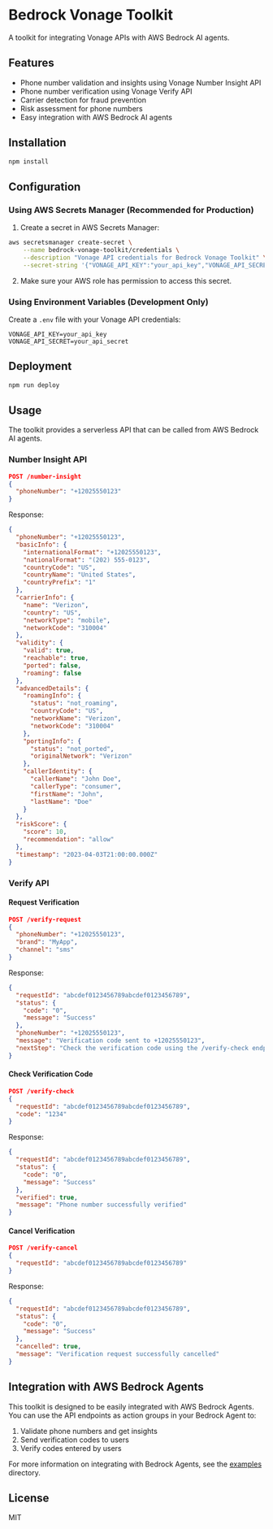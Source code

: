 # Bedrock Vonage Toolkit

A toolkit for integrating Vonage APIs with AWS Bedrock AI agents.

## Features

- Phone number validation and insights using Vonage Number Insight API
- Phone number verification using Vonage Verify API
- Carrier detection for fraud prevention
- Risk assessment for phone numbers
- Easy integration with AWS Bedrock AI agents

## Installation

```bash
npm install
```

## Configuration

### Using AWS Secrets Manager (Recommended for Production)

1. Create a secret in AWS Secrets Manager:

```bash
aws secretsmanager create-secret \
    --name bedrock-vonage-toolkit/credentials \
    --description "Vonage API credentials for Bedrock Vonage Toolkit" \
    --secret-string '{"VONAGE_API_KEY":"your_api_key","VONAGE_API_SECRET":"your_api_secret"}'
```

2. Make sure your AWS role has permission to access this secret.

### Using Environment Variables (Development Only)

Create a `.env` file with your Vonage API credentials:

```
VONAGE_API_KEY=your_api_key
VONAGE_API_SECRET=your_api_secret
```

## Deployment

```bash
npm run deploy
```

## Usage

The toolkit provides a serverless API that can be called from AWS Bedrock AI agents.

### Number Insight API

```json
POST /number-insight
{
  "phoneNumber": "+12025550123"
}
```

Response:

```json
{
  "phoneNumber": "+12025550123",
  "basicInfo": {
    "internationalFormat": "+12025550123",
    "nationalFormat": "(202) 555-0123",
    "countryCode": "US",
    "countryName": "United States",
    "countryPrefix": "1"
  },
  "carrierInfo": {
    "name": "Verizon",
    "country": "US",
    "networkType": "mobile",
    "networkCode": "310004"
  },
  "validity": {
    "valid": true,
    "reachable": true,
    "ported": false,
    "roaming": false
  },
  "advancedDetails": {
    "roamingInfo": {
      "status": "not_roaming",
      "countryCode": "US",
      "networkName": "Verizon",
      "networkCode": "310004"
    },
    "portingInfo": {
      "status": "not_ported",
      "originalNetwork": "Verizon"
    },
    "callerIdentity": {
      "callerName": "John Doe",
      "callerType": "consumer",
      "firstName": "John",
      "lastName": "Doe"
    }
  },
  "riskScore": {
    "score": 10,
    "recommendation": "allow"
  },
  "timestamp": "2023-04-03T21:00:00.000Z"
}
```

### Verify API

#### Request Verification

```json
POST /verify-request
{
  "phoneNumber": "+12025550123",
  "brand": "MyApp",
  "channel": "sms"
}
```

Response:

```json
{
  "requestId": "abcdef0123456789abcdef0123456789",
  "status": {
    "code": "0",
    "message": "Success"
  },
  "phoneNumber": "+12025550123",
  "message": "Verification code sent to +12025550123",
  "nextStep": "Check the verification code using the /verify-check endpoint with the requestId and code"
}
```

#### Check Verification Code

```json
POST /verify-check
{
  "requestId": "abcdef0123456789abcdef0123456789",
  "code": "1234"
}
```

Response:

```json
{
  "requestId": "abcdef0123456789abcdef0123456789",
  "status": {
    "code": "0",
    "message": "Success"
  },
  "verified": true,
  "message": "Phone number successfully verified"
}
```

#### Cancel Verification

```json
POST /verify-cancel
{
  "requestId": "abcdef0123456789abcdef0123456789"
}
```

Response:

```json
{
  "requestId": "abcdef0123456789abcdef0123456789",
  "status": {
    "code": "0",
    "message": "Success"
  },
  "cancelled": true,
  "message": "Verification request successfully cancelled"
}
```

## Integration with AWS Bedrock Agents

This toolkit is designed to be easily integrated with AWS Bedrock Agents. You can use the API endpoints as action groups in your Bedrock Agent to:

1. Validate phone numbers and get insights
2. Send verification codes to users
3. Verify codes entered by users

For more information on integrating with Bedrock Agents, see the [examples](./examples) directory.

## License

MIT
